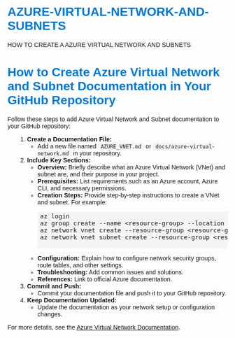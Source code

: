 # AZURE-VIRTUAL-NETWORK-AND-SUBNETS
HOW TO CREATE A AZURE VIRTUAL NETWORK AND SUBNETS
<!DOCTYPE html>
<html lang="en">
<head>
    <meta charset="UTF-8">
    <title>How to Create Azure Virtual Network and Subnet Documentation in Your GitHub Repository</title>
    <style>
        body { font-family: Arial, sans-serif; margin: 2em; }
        h1 { color: #0078d4; }
        code, pre { background: #f4f4f4; padding: 2px 6px; border-radius: 4px; }
        ol { margin-left: 1.5em; }
    </style>
</head>
<body>
    <h1>How to Create Azure Virtual Network and Subnet Documentation in Your GitHub Repository</h1>
    <p>
        Follow these steps to add Azure Virtual Network and Subnet documentation to your GitHub repository:
    </p>
    <ol>
        <li>
            <strong>Create a Documentation File:</strong>
            <ul>
                <li>Add a new file named <code>AZURE_VNET.md</code> or <code>docs/azure-virtual-network.md</code> in your repository.</li>
            </ul>
        </li>
        <li>
            <strong>Include Key Sections:</strong>
            <ul>
                <li><strong>Overview:</strong> Briefly describe what an Azure Virtual Network (VNet) and subnet are, and their purpose in your project.</li>
                <li><strong>Prerequisites:</strong> List requirements such as an Azure account, Azure CLI, and necessary permissions.</li>
                <li><strong>Creation Steps:</strong> Provide step-by-step instructions to create a VNet and subnet. For example:
                    <pre>
az login
az group create --name &lt;resource-group&gt; --location &lt;location&gt;
az network vnet create --resource-group &lt;resource-group&gt; --name &lt;vnet-name&gt; --address-prefix &lt;address-prefix&gt;
az network vnet subnet create --resource-group &lt;resource-group&gt; --vnet-name &lt;vnet-name&gt; --name &lt;subnet-name&gt; --address-prefix &lt;subnet-prefix&gt;
                    </pre>
                </li>
                <li><strong>Configuration:</strong> Explain how to configure network security groups, route tables, and other settings.</li>
                <li><strong>Troubleshooting:</strong> Add common issues and solutions.</li>
                <li><strong>References:</strong> Link to official Azure documentation.</li>
            </ul>
        </li>
        <li>
            <strong>Commit and Push:</strong>
            <ul>
                <li>Commit your documentation file and push it to your GitHub repository.</li>
            </ul>
        </li>
        <li>
            <strong>Keep Documentation Updated:</strong>
            <ul>
                <li>Update the documentation as your network setup or configuration changes.</li>
            </ul>
        </li>
    </ol>
    <p>
        For more details, see the <a href="https://learn.microsoft.com/en-us/azure/virtual-network/">Azure Virtual Network Documentation</a>.
    </p>
</body>
</html>
